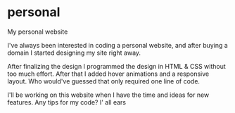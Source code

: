 # personal
My personal website

I've always been interested in coding a personal website, and after buying a domain I started designing my site right away.

After finalizing the design I programmed the design in HTML & CSS without too much effort. After that I added hover animations and a responsive layout. Who would've guessed that only required one line of code.

I'll be working on this website when I have the time and ideas for new features. Any tips for my code? I' all ears
